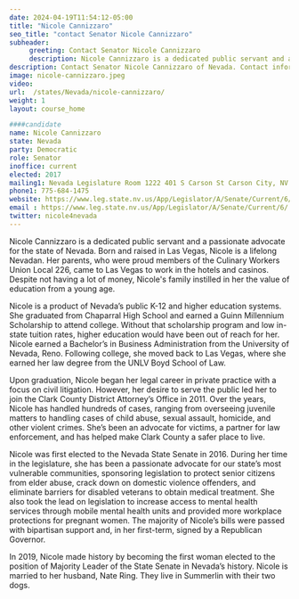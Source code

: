 ```yaml
---
date: 2024-04-19T11:54:12-05:00
title: "Nicole Cannizzaro"
seo_title: "contact Senator Nicole Cannizzaro"
subheader:
     greeting: Contact Senator Nicole Cannizzaro
     description: Nicole Cannizzaro is a dedicated public servant and a passionate advocate for the state of Nevada. Born and raised in Las Vegas, Nicole is a lifelong Nevadan. Her parents, who were proud members of the Culinary Workers Union Local 226, came to Las Vegas to work in the hotels and casinos.
description: Contact Senator Nicole Cannizzaro of Nevada. Contact information for Nicole Cannizzaro includes email address, phone number, and mailing address.
image: nicole-cannizzaro.jpeg
video:
url:  /states/Nevada/nicole-cannizzaro/
weight: 1
layout: course_home

####candidate
name: Nicole Cannizzaro
state: Nevada
party: Democratic
role: Senator
inoffice: current
elected: 2017
mailing1: Nevada Legislature Room 1222 401 S Carson St Carson City, NV 89701-4747
phone1: 775-684-1475
website: https://www.leg.state.nv.us/App/Legislator/A/Senate/Current/6/
email : https://www.leg.state.nv.us/App/Legislator/A/Senate/Current/6/
twitter: nicole4nevada
---
```


Nicole Cannizzaro is a dedicated public servant and a passionate advocate for the state of Nevada. Born and raised in Las Vegas, Nicole is a lifelong Nevadan. Her parents, who were proud members of the Culinary Workers Union Local 226, came to Las Vegas to work in the hotels and casinos. Despite not having a lot of money, Nicole's family instilled in her the value of education from a young age.

Nicole is a product of Nevada’s public K-12 and higher education systems. She graduated from Chaparral High School and earned a Guinn Millennium Scholarship to attend college. Without that scholarship program and low in-state tuition rates, higher education would have been out of reach for her. Nicole earned a Bachelor’s in Business Administration from the University of Nevada, Reno. Following college, she moved back to Las Vegas, where she earned her law degree from the UNLV Boyd School of Law.

Upon graduation, Nicole began her legal career in private practice with a focus on civil litigation. However, her desire to serve the public led her to join the Clark County District Attorney’s Office in 2011. Over the years, Nicole has handled hundreds of cases, ranging from overseeing juvenile matters to handling cases of child abuse, sexual assault, homicide, and other violent crimes. She’s been an advocate for victims, a partner for law enforcement, and has helped make Clark County a safer place to live.

Nicole was first elected to the Nevada State Senate in 2016. During her time in the legislature, she has been a passionate advocate for our state’s most vulnerable communities, sponsoring legislation to protect senior citizens from elder abuse, crack down on domestic violence offenders, and eliminate barriers for disabled veterans to obtain medical treatment. She also took the lead on legislation to increase access to mental health services through mobile mental health units and provided more workplace protections for pregnant women. The majority of Nicole’s bills were passed with bipartisan support and, in her first-term, signed by a Republican Governor.

In 2019, Nicole made history by becoming the first woman elected to the position of Majority Leader of the State Senate in Nevada’s history. Nicole is married to her husband, Nate Ring. They live in Summerlin with their two dogs.
